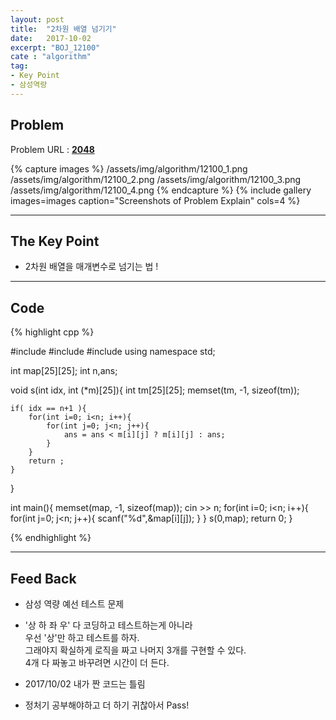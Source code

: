 ```yaml
---
layout: post
title:  "2차원 배열 넘기기"
date:   2017-10-02
excerpt: "BOJ_12100"
cate : "algorithm"
tag:
- Key Point
- 삼성역량 
---
```


## Problem
Problem URL : **[2048](https://www.acmicpc.net/problem/12100)**

{% capture images %}
    /assets/img/algorithm/12100_1.png
    /assets/img/algorithm/12100_2.png
    /assets/img/algorithm/12100_3.png
    /assets/img/algorithm/12100_4.png
{% endcapture %}
{% include gallery images=images caption="Screenshots of Problem Explain" cols=4 %}

---


## The Key Point

* 2차원 배열을 매개변수로 넘기는 법 ! 


---



## Code
{% highlight cpp %}

#include <iostream>
#include <algorithm>
#include <cstring>
using namespace std;

int map[25][25];
int n,ans;

void s(int idx, int (*m)[25]){
    int tm[25][25];
    memset(tm, -1, sizeof(tm));
    
    if( idx == n+1 ){
        for(int i=0; i<n; i++){
            for(int j=0; j<n; j++){
                ans = ans < m[i][j] ? m[i][j] : ans;
            }
        }
        return ;
    }
}

int main(){
    memset(map, -1, sizeof(map));
    cin >> n;
    for(int i=0; i<n; i++){
        for(int j=0; j<n; j++){
            scanf("%d",&map[i][j]);
        }
    }
    s(0,map);
    return 0;
}

{% endhighlight %}

---

## Feed Back 
* 삼성 역량 예선 테스트 문제

* '상 하 좌 우' 다 코딩하고 테스트하는게 아니라 <br> 우선 '상'만 하고 테스트를 하자. <br> 그래야지 확실하게 로직을 짜고 나머지 3개를 구현할 수 있다. <br>
4개 다 짜놓고 바꾸려면 시간이 더 든다.

* 2017/10/02 내가 짠 코드는 틀림

* 정처기 공부해야하고 더 하기 귀찮아서 Pass!
